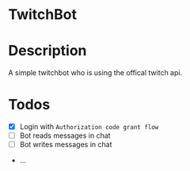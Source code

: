 # TwitchBot

# Description

A simple twitchbot who is using the offical twitch api.

# Todos

-   [x] Login with `Authorization code grant flow`
-   [ ] Bot reads messages in chat
-   [ ] Bot writes messages in chat
-   ...

